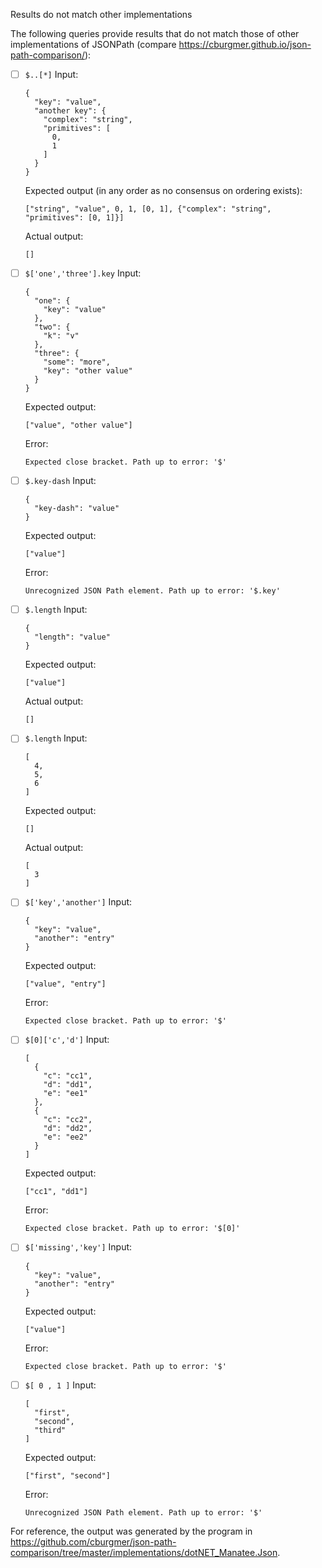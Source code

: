Results do not match other implementations

The following queries provide results that do not match those of other implementations of JSONPath
(compare https://cburgmer.github.io/json-path-comparison/):

- [ ] `$..[*]`
  Input:
  ```
  {
    "key": "value",
    "another key": {
      "complex": "string",
      "primitives": [
        0,
        1
      ]
    }
  }
  ```
  Expected output (in any order as no consensus on ordering exists):
  ```
  ["string", "value", 0, 1, [0, 1], {"complex": "string", "primitives": [0, 1]}]
  ```
  Actual output:
  ```
  []
  ```

- [ ] `$['one','three'].key`
  Input:
  ```
  {
    "one": {
      "key": "value"
    },
    "two": {
      "k": "v"
    },
    "three": {
      "some": "more",
      "key": "other value"
    }
  }
  ```
  Expected output:
  ```
  ["value", "other value"]
  ```
  Error:
  ```
  Expected close bracket. Path up to error: '$'
  ```

- [ ] `$.key-dash`
  Input:
  ```
  {
    "key-dash": "value"
  }
  ```
  Expected output:
  ```
  ["value"]
  ```
  Error:
  ```
  Unrecognized JSON Path element. Path up to error: '$.key'
  ```

- [ ] `$.length`
  Input:
  ```
  {
    "length": "value"
  }
  ```
  Expected output:
  ```
  ["value"]
  ```
  Actual output:
  ```
  []
  ```

- [ ] `$.length`
  Input:
  ```
  [
    4,
    5,
    6
  ]
  ```
  Expected output:
  ```
  []
  ```
  Actual output:
  ```
  [
    3
  ]
  ```

- [ ] `$['key','another']`
  Input:
  ```
  {
    "key": "value",
    "another": "entry"
  }
  ```
  Expected output:
  ```
  ["value", "entry"]
  ```
  Error:
  ```
  Expected close bracket. Path up to error: '$'
  ```

- [ ] `$[0]['c','d']`
  Input:
  ```
  [
    {
      "c": "cc1",
      "d": "dd1",
      "e": "ee1"
    },
    {
      "c": "cc2",
      "d": "dd2",
      "e": "ee2"
    }
  ]
  ```
  Expected output:
  ```
  ["cc1", "dd1"]
  ```
  Error:
  ```
  Expected close bracket. Path up to error: '$[0]'
  ```

- [ ] `$['missing','key']`
  Input:
  ```
  {
    "key": "value",
    "another": "entry"
  }
  ```
  Expected output:
  ```
  ["value"]
  ```
  Error:
  ```
  Expected close bracket. Path up to error: '$'
  ```

- [ ] `$[ 0 , 1 ]`
  Input:
  ```
  [
    "first",
    "second",
    "third"
  ]
  ```
  Expected output:
  ```
  ["first", "second"]
  ```
  Error:
  ```
  Unrecognized JSON Path element. Path up to error: '$'
  ```


For reference, the output was generated by the program in https://github.com/cburgmer/json-path-comparison/tree/master/implementations/dotNET_Manatee.Json.
